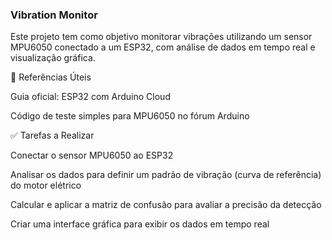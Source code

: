 ### Vibration Monitor

Este projeto tem como objetivo monitorar vibrações utilizando um sensor MPU6050 conectado a um ESP32, com análise de dados em tempo real e visualização gráfica.

🔗 Referências Úteis

Guia oficial: ESP32 com Arduino Cloud

Código de teste simples para MPU6050 no fórum Arduino

✅ Tarefas a Realizar

 Conectar o sensor MPU6050 ao ESP32

 Analisar os dados para definir um padrão de vibração (curva de referência) do motor elétrico

 Calcular e aplicar a matriz de confusão para avaliar a precisão da detecção

 Criar uma interface gráfica para exibir os dados em tempo real
